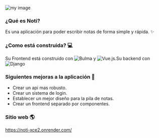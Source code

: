 




![my image](https://noti-xce2.onrender.com/static/assets/img/notivert.svg)

### ¿Qué es Noti? 

Es una aplicación para poder escribir notas de forma simple y rápida. ✨

### ¿Como está construida? 💻

Su Frontend está construido con ![Bulma](https://img.shields.io/badge/bulma-00D0B1?style=for-the-badge&logo=bulma&logoColor=white) y ![Vue.js](https://img.shields.io/badge/vuejs-%2335495e.svg?style=for-the-badge&logo=vuedotjs&logoColor=%234FC08D).Su backend con	![Django](https://img.shields.io/badge/django-%23092E20.svg?style=for-the-badge&logo=django&logoColor=white)




### Siguientes mejoras a la aplicación 🧾
<!-- Mejoras-LIST:START -->
- Crear un api mas robusto.
- Crear un sistema de login.
- Establecer un mejor diseño para la pila de notas.
- Crear un frontend separado por componentes.
<!-- BLOG-POST-LIST:END -->

### Sitio web 🌎

https://noti-xce2.onrender.com/

